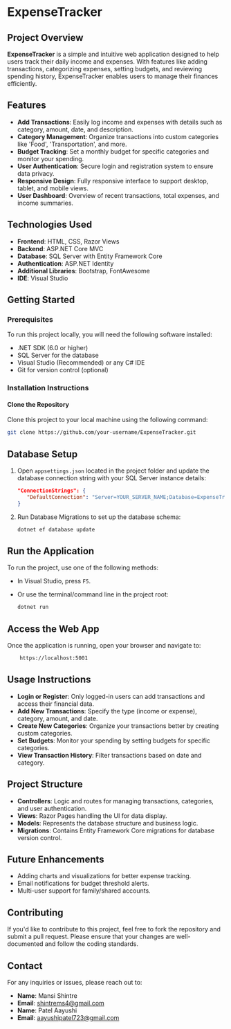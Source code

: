 # ExpenseTracker

## Project Overview
**ExpenseTracker** is a simple and intuitive web application designed to help users track their daily income and expenses. With features like adding transactions, categorizing expenses, setting budgets, and reviewing spending history, ExpenseTracker enables users to manage their finances efficiently.

## Features
- **Add Transactions**: Easily log income and expenses with details such as category, amount, date, and description.
- **Category Management**: Organize transactions into custom categories like 'Food', 'Transportation', and more.
- **Budget Tracking**: Set a monthly budget for specific categories and monitor your spending.
- **User Authentication**: Secure login and registration system to ensure data privacy.
- **Responsive Design**: Fully responsive interface to support desktop, tablet, and mobile views.
- **User Dashboard**: Overview of recent transactions, total expenses, and income summaries.

## Technologies Used
- **Frontend**: HTML, CSS, Razor Views
- **Backend**: ASP.NET Core MVC
- **Database**: SQL Server with Entity Framework Core
- **Authentication**: ASP.NET Identity
- **Additional Libraries**: Bootstrap, FontAwesome
- **IDE**: Visual Studio

## Getting Started

### Prerequisites
To run this project locally, you will need the following software installed:
- .NET SDK (6.0 or higher)
- SQL Server for the database
- Visual Studio (Recommended) or any C# IDE
- Git for version control (optional)

### Installation Instructions

#### Clone the Repository
Clone this project to your local machine using the following command:
```bash
git clone https://github.com/your-username/ExpenseTracker.git
```

## Database Setup

1. Open `appsettings.json` located in the project folder and update the database connection string with your SQL Server instance details:

    ```json
    "ConnectionStrings": {
       "DefaultConnection": "Server=YOUR_SERVER_NAME;Database=ExpenseTrackerDB;Trusted_Connection=True;MultipleActiveResultSets=true"
    }
    ```

2. Run Database Migrations to set up the database schema:

    ```bash
    dotnet ef database update
    ```

## Run the Application

To run the project, use one of the following methods:

- In Visual Studio, press `F5`.
- Or use the terminal/command line in the project root:

    ```bash
    dotnet run
    ```

## Access the Web App

Once the application is running, open your browser and navigate to:
  ```bash
      https://localhost:5001
  ```

## Usage Instructions

- **Login or Register**: Only logged-in users can add transactions and access their financial data.
- **Add New Transactions**: Specify the type (income or expense), category, amount, and date.
- **Create New Categories**: Organize your transactions better by creating custom categories.
- **Set Budgets**: Monitor your spending by setting budgets for specific categories.
- **View Transaction History**: Filter transactions based on date and category.

## Project Structure

- **Controllers**: Logic and routes for managing transactions, categories, and user authentication.
- **Views**: Razor Pages handling the UI for data display.
- **Models**: Represents the database structure and business logic.
- **Migrations**: Contains Entity Framework Core migrations for database version control.

## Future Enhancements

- Adding charts and visualizations for better expense tracking.
- Email notifications for budget threshold alerts.
- Multi-user support for family/shared accounts.

## Contributing

If you'd like to contribute to this project, feel free to fork the repository and submit a pull request. Please ensure that your changes are well-documented and follow the coding standards.

## Contact

For any inquiries or issues, please reach out to:

- **Name**: Mansi Shintre
- **Email**: shintrems4@gmail.com
- **Name**: Patel Aayushi
- **Email**: aayushipatel723@gmail.com





